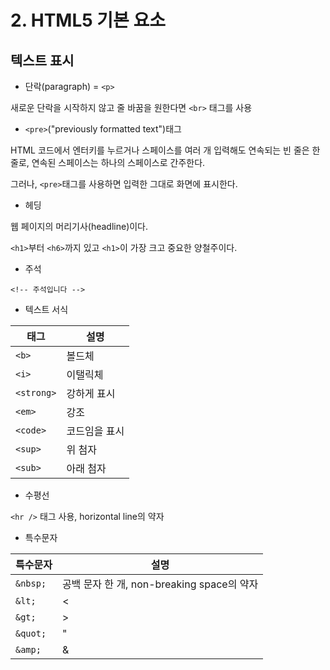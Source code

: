# 2. HTML5 기본 요소

## 텍스트 표시

- 단락(paragraph) = `<p>`

새로운 단락을 시작하지 않고 줄 바꿈을 원한다면 `<br>` 태그를 사용

- `<pre>`("previously formatted text")태그

HTML 코드에서 엔터키를 누르거나 스페이스를 여러 개 입력해도 연속되는 빈 줄은 한 줄로, 연속된 스페이스는 하나의 스페이스로 간주한다.

그러나, `<pre>`태그를 사용하면 입력한 그대로 화면에 표시한다.

- 헤딩

웹 페이지의 머리기사(headline)이다.

`<h1>`부터 `<h6>`까지 있고 `<h1>`이 가장 크고 중요한 양철주이다.

- 주석

`<!-- 주석입니다 -->`

- 텍스트 서식

태그 | 설명
-|-
`<b>` | 볼드체
`<i>` | 이탤릭체
`<strong>` | 강하게 표시
`<em>` | 강조
`<code>` | 코드임을 표시
`<sup>` | 위 첨자
`<sub>` | 아래 첨자

- 수평선

`<hr />` 태그 사용, horizontal line의 약자

- 특수문자

특수문자 | 설명
-|-
`&nbsp;` | 공백 문자 한 개, non-breaking space의 약자
`&lt;` | <
`&gt;` | >
`&quot;` | "
`&amp;` | &

